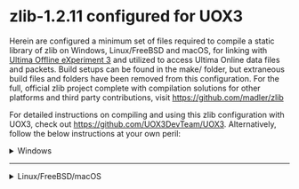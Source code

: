 # zlib-1.2.11 configured for UOX3

Herein are configured a minimum set of files required to compile a static library of zlib on Windows, Linux/FreeBSD and macOS, for linking with [Ultima Offline eXperiment 3](https://github.com/UOX3DevTeam/UOX3/) and utilized to access Ultima Online data files and packets. Build setups can be found in the make/ folder, but extraneous build files and folders have been removed from this configuration. For the full, official zlib project complete with compilation solutions for other platforms and third party contributions, visit https://github.com/madler/zlib

For detailed instructions on compiling and using this zlib configuration with UOX3, check out https://github.com/UOX3DevTeam/UOX3. Alternatively, follow the below instructions at your own peril:

<details>
  <summary>Windows</summary>
  
  ### Visual Studio 2017/2022
  1. Open zlib.sln in the *make/[VS2017/VS2022]/* folder
  2. Choose *Release/Debug* build type from dropdown menu
  3. Go *Build -> Build zlib-static*
  
  ### CMake
  1. Open Developer Command Prompt for VS2017 or Developer Powershell for VS2022
  2. Traverse to the make/cmake folder, and enter the following commands:
  3. `mkdir build`
  4. `cd build`
  5. `cmake .. -DCMAKE_BUILD_TYPE=Release -G"NMake Makefiles"`
  6. `cmake --build . --config Release`
</details>

---

<details>
  <summary>Linux/FreeBSD/macOS</summary>
  
  ### CMake
  1. Open a new Terminal
  2. Traverse to the make/cmake folder, and enter the following commands:
  3. `mkdir build`
  4. `cd build`
  5. `cmake .. -DCMAKE_BUILD_TYPE=Release` (Linux/FreeBSD)
  5. `cmake .. -DCMAKE_BUILD_TYPE=Release -G"Unix Makefiles"` (macOS)
  6. `cmake --build . --config Release`
  
</details>